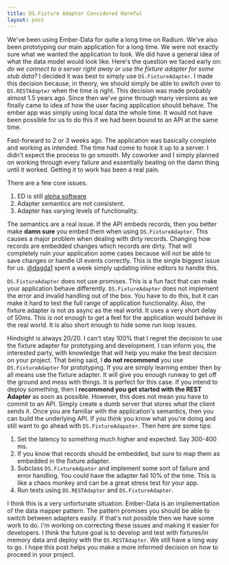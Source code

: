 ```yaml
---
title: DS.Fixture Adapter Considered Harmful
layout: post
---
```


We've been using Ember-Data for quite a long time on Radium. We've
also been prototyping our main application for a long time. We were
not exactly sure what we wanted the application to look. We did have a
general idea of what the data model would look like. Here's the
question we faced early on: *do we connect to a server right away or
use the fixture adapter for some stub data?* I decided it was best to
simply use `DS.FixtureAdapter`. I made this decision because, in
theory, we should simply be able to switch over to `DS.RESTAdapter`
when the time is right. This decision was made probably almost 1.5
years ago. Since then we've gone through many versions as we finally
came to idea of how the user facing application should behave. The
ember app was simply using local data the whole time. It would not
have been possible for us to do this if we had been bound to an API at
the same time.

Fast-forward to 2 or 3 weeks ago. The application was basically
complete and working as intended. The time had come to hook it up to a
server. I didn't expect the process to go smooth. My coworker and I
simply planned on working through every failure and essentially
beating on the damn thing until it worked. Getting it to work has been
a real pain.

There are a few core issues.

1. ED is still [alpha software](/2013/05/ember-data-is-pre-alpha-software/)
2. Adapter semantics are not consistent.
3. Adapter has varying levels of functionality.

The semantics are a real issue. If the API embeds records, then you
better make **damn sure** you embed them when using
`DS.FixtureAdapter`. This causes a major problem when dealing with
dirty records. Changing how records are embedded changes which records
are dirty. That will completely ruin your application some cases
because will not be able to save changes or handle UI events
correctly. This is the single biggest issue for us.
[@dagda1](http://twitter.com/dagda1) spent a week simply updating
inline editors to handle this.

`DS.FixtureAdapter` does not use promises. This is a fun fact that can
make your application behave differently. `DS.FixtureAdapter` does not
implement the error and invalid handling out of the box. You have to
do this, but it can make it hard to test the full range of application
functionality. Also, the fixture adapter is not *as* async as the
real world. It uses a very short delay of 50ms. This is not enough to
get a feel for the application would behave in the real world. It is
also short enough to hide some run loop issues.

Hindsight is always 20/20. I can't stay 100% that I regret the
decision to use the fixture adapter for prototyping and development. I
can inform you, the interested party, with knowledge that will help
you make the best decision on your project. That being said, I **do
not recommend** you use `DS.FixtureAdapter` for prototyping.  If you
are simply learning ember then by all means use the fixture adapter.
It will give you enough runway to get off the ground and mess with
things. It is perfect for this case. If you intend to deploy
something, then I **recommend you get started with the REST Adapter**
as soon as possible. However, this does not mean you have to commit to
an API. Simply create a dumb server that stores what the client sends
it. Once you are familiar with the application's semantics, then you
can build the underlying API. If you think you know what you're doing
and still want to go ahead with `DS.FixtureAdapater`. Then here are
some tips:

1. Set the latency to something much higher and expected. Say 300-400
   ms.
2. If you know that records should be embedded, but sure to map them
   as embedded in the fixture adapter.
3. Subclass `DS.FixtureAdpater` and implement some sort of failure and
   error handling. You could have the adapter fail 10% of the time.
   This is like a chaos monkey and can be a great stress test for your
   app.
4. Run tests using `DS.RESTAdapter` and `DS.FixtureAdapter`.

I think this is a very unfortunate situation. Ember-Data is an
implementation of the data mapper pattern. The pattern promises you
should be able to switch between adapters easily. If that's not
possible then we have some work to do. I'm working on correcting these
issues and making it easier for developers. I think the future goal is
to develop and test with fixtures/in memory data and deploy with the
`DS.RESTAdapter`. We still have a long way to go. I hope this post
helps you make a more informed decision on how to proceed in your
project.
